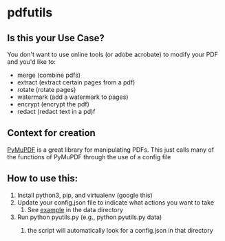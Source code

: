 # pdfutils

## Is this your Use Case?
You don't want to use online tools (or adobe acrobate) to modify your PDF and you'd like to:
- merge (combine pdfs)
- extract (extract certain pages from a pdf)
- rotate (rotate pages)
- watermark (add a watermark to pages)
- encrypt (encrypt the pdf)
- redact (redact text in a pd)f

## Context for creation
[PyMuPDF](https://github.com/pymupdf/PyMuPDF) is a great library for manipulating PDFs.  This just calls many of the functions of PyMuPDF through the use of a config file

## How to use this:
1. Install python3, pip, and virtualenv (google this)
1. Update your config.json file to indicate what actions you want to take
   1. See [example](data/config.json) in the data directory
1. Run python pyutils.py <directory> (e.g., python pyutils.py data)
   1. the script will automatically look for a config.json in that directory

